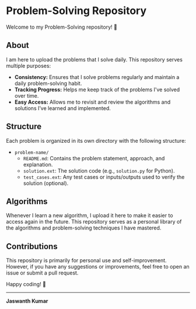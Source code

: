 # Problem-Solving Repository

Welcome to my Problem-Solving repository! 🎉

## About

I am here to upload the problems that I solve daily. This repository serves multiple purposes:
- **Consistency:** Ensures that I solve problems regularly and maintain a daily problem-solving habit.
- **Tracking Progress:** Helps me keep track of the problems I've solved over time.
- **Easy Access:** Allows me to revisit and review the algorithms and solutions I’ve learned and implemented.

## Structure

Each problem is organized in its own directory with the following structure:
- `problem-name/`
  - `README.md`: Contains the problem statement, approach, and explanation.
  - `solution.ext`: The solution code (e.g., `solution.py` for Python).
  - `test_cases.ext`: Any test cases or inputs/outputs used to verify the solution (optional).

## Algorithms

Whenever I learn a new algorithm, I upload it here to make it easier to access again in the future. This repository serves as a personal library of the algorithms and problem-solving techniques I have mastered.

## Contributions

This repository is primarily for personal use and self-improvement. However, if you have any suggestions or improvements, feel free to open an issue or submit a pull request.

Happy coding! 🚀

---

**Jaswanth Kumar**
